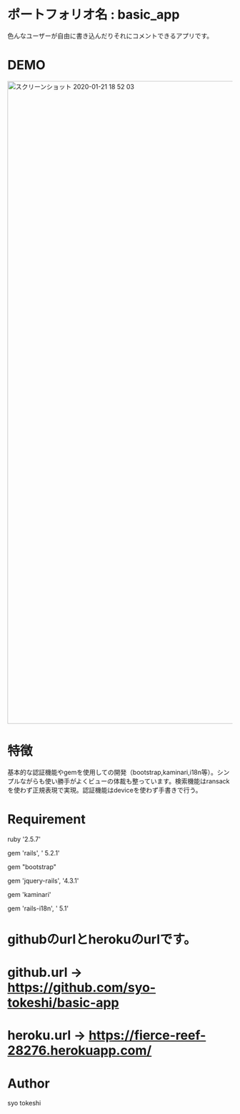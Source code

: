 # ポートフォリオ名 : basic_app

色んなユーザーが自由に書き込んだりそれにコメントできるアプリです。

# DEMO
<img width="1440" alt="スクリーンショット 2020-01-21 18 52 03" src="https://user-images.githubusercontent.com/54713809/72795899-bac2d580-3c81-11ea-9941-a9611bce952e.png">

# 特徴

基本的な認証機能やgemを使用しての開発（bootstrap,kaminari,i18n等）。シンプルながらも使い勝手がよくビューの体裁も整っています。検索機能はransackを使わず正規表現で実現。認証機能はdeviceを使わず手書きで行う。

# Requirement

ruby '2.5.7'

gem 'rails', ' 5.2.1'

gem "bootstrap"

gem 'jquery-rails', '4.3.1'

gem 'kaminari'

gem 'rails-i18n', ' 5.1'

# githubのurlとherokuのurlです。

# github.url → https://github.com/syo-tokeshi/basic-app
# heroku.url → https://fierce-reef-28276.herokuapp.com/

# Author

syo tokeshi
